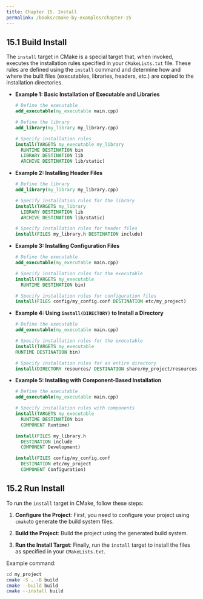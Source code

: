 ```yaml
---
title: Chapter 15. Install
permalink: /books/cmake-by-examples/chapter-15
---
```


## 15.1 Build Install

The `install` target in CMake is a special target that, when invoked, executes the installation rules specified in your `CMakeLists.txt` file. These rules are defined using the `install` command and determine how and where the built files (executables, libraries, headers, etc.) are copied to the installation directories.

- **Example 1: Basic Installation of Executable and Libraries**

  ```cmake
  # Define the executable
  add_executable(my_executable main.cpp)

  # Define the library
  add_library(my_library my_library.cpp)

  # Specify installation rules
  install(TARGETS my_executable my_library
    RUNTIME DESTINATION bin
    LIBRARY DESTINATION lib
    ARCHIVE DESTINATION lib/static)
  ```

- **Example 2: Installing Header Files**

  ```cmake
  # Define the library
  add_library(my_library my_library.cpp)

  # Specify installation rules for the library
  install(TARGETS my_library
    LIBRARY DESTINATION lib
    ARCHIVE DESTINATION lib/static)

  # Specify installation rules for header files
  install(FILES my_library.h DESTINATION include)
  ```

- **Example 3: Installing Configuration Files**

  ```cmake
  # Define the executable
  add_executable(my_executable main.cpp)

  # Specify installation rules for the executable
  install(TARGETS my_executable
    RUNTIME DESTINATION bin)

  # Specify installation rules for configuration files
  install(FILES config/my_config.conf DESTINATION etc/my_project)
  ```

- **Example 4: Using `install(DIRECTORY)` to Install a Directory**

  ```cmake
  # Define the executable
  add_executable(my_executable main.cpp)

  # Specify installation rules for the executable
  install(TARGETS my_executable
  RUNTIME DESTINATION bin)

  # Specify installation rules for an entire directory
  install(DIRECTORY resources/ DESTINATION share/my_project/resources)
  ```

- **Example 5: Installing with Component-Based Installation**

  ```cmake
  # Define the executable
  add_executable(my_executable main.cpp)

  # Specify installation rules with components
  install(TARGETS my_executable
    RUNTIME DESTINATION bin
    COMPONENT Runtime)

  install(FILES my_library.h
    DESTINATION include
    COMPONENT Development)

  install(FILES config/my_config.conf
    DESTINATION etc/my_project
    COMPONENT Configuration)
  ```

## 15.2 Run Install

To run the `install` target in CMake, follow these steps:

1. **Configure the Project**: First, you need to configure your project using `cmake`to generate the build system files.

2. **Build the Project**: Build the project using the generated build system.

3. **Run the Install Target**: Finally, run the `install` target to install the files as specified in your `CMakeLists.txt`.

Example command:

```sh
cd my_project
cmake -S . -B build
cmake --build build
cmake --install build
```

